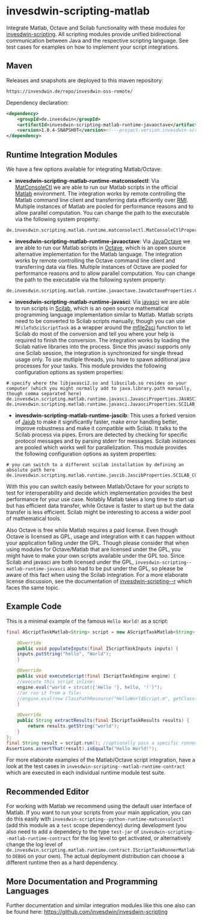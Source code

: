 # invesdwin-scripting-matlab
Integrate Matlab, Octave and Scilab functionality with these modules for [invesdwin-scripting](https://github.com/invesdwin/invesdwin-scripting). All scripting modules provide unified bidirectional communication between Java and the respective scripting language. See test cases for examples on how to implement your script integrations.

## Maven

Releases and snapshots are deployed to this maven repository:
```
https://invesdwin.de/repo/invesdwin-oss-remote/
```

Dependency declaration:
```xml
<dependency>
	<groupId>de.invesdwin</groupId>
	<artifactId>invesdwin-scripting-matlab-runtime-javaoctave</artifactId>
	<version>1.0.4-SNAPSHOT</version><!---project.version.invesdwin-scripting-parent-->
</dependency>
```

## Runtime Integration Modules

We have a few options available for integrating Matlab/Octave:
- **invesdwin-scripting-matlab-runtime-matconsolectl**: Via [MatConsoleCtl](https://github.com/diffplug/matconsolectl) we are able to run our Matlab scripts in the official [Matlab](https://en.wikipedia.org/wiki/MATLAB) environment. The integration works by remote controlling the Matlab command line client and transferring data efficiently over [RMI](https://en.wikipedia.org/wiki/Java_remote_method_invocation). Multiple instances of Matlab are pooled for performance reasons and to allow parallel computation. You can change the path to the executable via the following system property:
```properties
de.invesdwin.scripting.matlab.runtime.matconsolectl.MatConsoleCtlProperties.MATLAB_COMMAND=matlab
```
- **invesdwin-scripting-matlab-runtime-javaoctave**: Via [JavaOctave](https://github.com/prateek/javaoctave) we are able to run our Matlab scripts in [Octave](https://www.gnu.org/software/octave/), which is an open source alternative implementation for the Matlab language. The integration works by remote controlling the Octave command line client and transferring data via files. Multiple instances of Octave are pooled for performance reasons and to allow parallel computation. You can change the path to the executable via the following system property:
```properties
de.invesdwin.scripting.matlab.runtime.javaoctave.JavaOctaveProperties.OCTAVE_COMMAND=octave
```
- **invesdwin-scripting-matlab-runtime-javasci**: Via [javasci](https://help.scilab.org/docs/6.0.0/en_US/javasci.html) we are able to run scripts in [Scilab](http://www.scilab.org/), which is an open source mathematical programming language implementation similar to Matlab. Matlab scripts need to be converted to Scilab scripts manually, though you can use `MFileToSciScriptTask` as a wrapper around the [mfile2sci](https://help.scilab.org/docs/6.0.0/en_US/mfile2sci.html) function to let Scilab do most of the conversion and tell you where your help is required to finish the conversion. The integration works by loading the Scilab native libraries into the process. Since this javasci supports only one Scilab session, the integration is synchronized for single thread usage only. To use mutliple threads, you have to spawn additional java processes for your tasks. This module provides the following configuration options as system properties:
```properties
# specify where the libjavasci2.so and libscilab.so resides on your computer (which you might normally add to java.library.path manually, though comma separated here)
de.invesdwin.scripting.matlab.runtime.javasci.JavasciProperties.JAVASCI_LIBRARY_PATHS=/usr/lib/jni/,/usr/lib/scilab/
de.invesdwin.scripting.matlab.runtime.javasci.JavasciProperties.SCILAB_PATH=/usr/share/scilab/
```
- **invesdwin-scripting-matlab-runtime-jascib**: This uses a forked version of [Jajub](https://github.com/org-arl/jajub/issues/2) to make it significantly faster, make error handling better, improve robustness and make it compatible with Scilab. It talks to the Scilab process via pipes. Errors are detected by checking for specific protocol messages and by parsing stderr for messages. Scilab instances are pooled which works well for parallelization. This module provides the following configuration options as system properties:
```properties
# you can switch to a different scilab installation by defining an absolute path here
de.invesdwin.scripting.matlab.runtime.jascib.JascibProperties.SCILAB_COMMAND=scilab
```

With this you can switch easily between Matlab/Octave for your scripts to test for interoperability and decide which implementation provides the best performance for your use case. Notably Matlab takes a long time to start up but has efficient data transfer, while Octave is faster to start up but the data transfer is less efficient. Scilab might be interesting to access a wider pool of mathematical tools.

Also Octave is free while Matlab requires a paid license. Even though Octave is licensed as GPL, usage and integration with it can happen without your application falling under the GPL. Though please consider that when using modules for Octave/Matlab that are licensed under the GPL, you might have to make your own scripts available under the GPL too. Since Scilab and javasci are both licensed under the GPL, `invesdwin-scripting--matlab-runtime-javasci` also had to be put under the GPL, so please be aware of this fact when using the Scilab integration. For a more elaborate license discussion, see the documentation of [invesdwin-scripting--r](https://github.com/subes/invesdwin-scripting--r) which faces the same topic.

## Example Code

This is a minimal example of the famous `Hello World!` as a script:

```java
final AScriptTaskMatlab<String> script = new AScriptTaskMatlab<String>() {

    @Override
    public void populateInputs(final IScriptTaskInputs inputs) {
	inputs.putString("hello", "World");
    }

    @Override
    public void executeScript(final IScriptTaskEngine engine) {
	//execute this script inline:
	engine.eval("world = strcat({'Hello '}, hello, '!')");
	//or run it from a file:
	//engine.eval(new ClassPathResource("HelloWorldScript.m", getClass()));
    }

    @Override
    public String extractResults(final IScriptTaskResults results) {
        return results.getString("world");
    }
};
final String result = script.run(); //optionally pass a specific runner as an argument here
Assertions.assertThat(result).isEqualTo("Hello World!");
```

For more elaborate examples of the Matlab/Octave script integration, have a look at the test cases in `invesdwin-scripting--matlab-runtime-contract` which are executed in each individual runtime module test suite.

## Recommended Editor

For working with Matlab we recommend using the default user interface of Matlab. If you want to run your scripts from your main application, you can do this easily with `invesdwin-scripting--python-runtime-matconsolectl` (add this module as a `test` scope dependency) during development (you also need to add a dependecy to the type `test-jar` of `invesdwin-scripting--matlab-runtime-contract` for the log level to get activated, or alternatively change the log level of `de.invesdwin.scripting.matlab.runtime.contract.IScriptTaskRunnerMatlab` to `DEBUG` on your own). The actual deployment distribution can choose a different runtime then as a hard dependency.

## More Documentation and Programming Languages

Further documentation and similar integration modules like this one also can be found here: https://github.com/invesdwin/invesdwin-scripting

